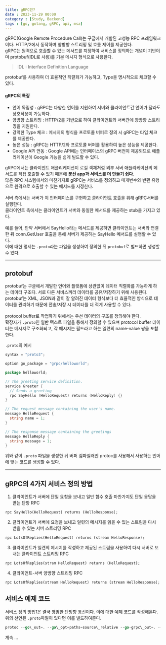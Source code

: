 ```yaml
---
title: gRPC란?
date : 2023-11-29 00:00
category : [Study, Backend]
tags : [go, golang, gRPC, api, msa]
---
```


gRPC(Google Remote Procedure Call)는 구글에서 개발된 고성능 RPC 프레임워크이다. HTTP/2에서 동작하며 양방향 스트리밍 및 흐름 제어를 제공한다.  
gRPC는 원격으로 호출할 수 있는 메서드를 지정하여 서비스를 정의하는 개념이 기반이며 protobuf(IDL로 사용)를 기본 메시지 형식으로 사용한다.  
> IDL : Interface Definition Language

protobuf를 사용하여 더 효율적인 직렬화가 가능하고, Type을 명시적으로 체크할 수 있다.  

#### gRPC의 특징 
- 언어 독립성 : gRPC는 다양한 언어를 지원하여 서버와 클라이언트간 언어가 달라도 상호작용이 가능하다.  
- 양방향 스트리밍 : HTTP/2를 기반으로 하여 클라이언트와 서버간에 양방향 스트리밍을 지원한다.  
- 강력한 Type 체크 : 메시지의 형식을 프로토콜 버퍼로 정의 시 gRPC는 타입 체크를 제공한다.  
- 높은 성능 : gRPC는 HTTP/2와 프로토콜 버퍼를 활용하여 높은 성능을 제공한다.  
- Google API 연동 : Google API에는 인터페이스의 gRPC 버전이 제공되므로 애플리케이션에 Google 기능을 쉽게 빌드할 수 있다.  

gRPC에서는 클라이언트 애플리케이션이 로컬 객체처럼 외부 서버 애플리케이션의 메서드를 직접 호출할 수 있기 때문에 **분산 app과 서비스를 더 만들기 쉽다.**  
많은 RPC 시스템에서와 마찬가지로 gRPC는 서비스를 정의하고 매개변수와 반환 유형으로 원격으로 호출할 수 있는 메서드를 지정한다.  
<br>
서버 측에서는 서버가 이 인터페이스를 구현하고 클라이언트 호출을 위해 gRPC서버를 실행한다.  
클라이언트 측에서는 클라이언트가 서버와 동일한 메서드를 제공하는 stub을 가지고 있다.  
<br>
예를 들어, 만약 서버에서 SayHello라는 메서드를 제공하면 클라이언트는 서버와 연결한 뒤 conn.GetUser 호출을 통해 서버가 제공하는 SayHello 메서드를 실행할 수 있다.  
이에 대한 명세는 `.proto`라는 파일을 생성하여 정의한 뒤 `protobuf`로 빌드하면 생성할 수 있다.

---

## protobuf
protobuf는 구글에서 개발한 언어와 플랫폼에 상관없이 데이터 직렬화를 가능하게 하는 데이터 구조다. 서로 다른 서비스끼리 데이터를 공유/저장하기 위해 사용된다.  
protobuf는 XML, JSON과 같이 잘 알려진 데이터 형식보다 더 효율적인 방식으로 데이터를 관리하기 때문에 전송/저장 시 데이터를 더 적게 사용할 수 있다.  
<br>
protocol buffer로 작업하기 위해서는 우선 데이터의 구조를 정의해야 한다.  
확장자가 `.proto`인 일반 텍스트 파일을 통해서 정의할 수 있으며 protocol buffer 데이터는 메시지로 구조화되고, 각 메시지는 필드라고 하는 일련의 name-value 쌍을 포함한다.  

`.proto`의 예시
``` go
syntax = "proto3";

option go_package = "grpc/helloworld";

package helloworld;

// The greeting service definition.
service Greeter {
  // Sends a greeting
  rpc SayHello (HelloRequest) returns (HelloReply) {}
}

// The request message containing the user's name.
message HelloRequest {
  string name = 1;
}

// The response message containing the greetings
message HelloReply {
  string message = 1;
}
```
위와 같이 `.proto` 파일을 생성한 뒤 버퍼 컴파일러인 protoc를 사용해서 사용하는 언어에 맞는 코드를 생성할 수 있다.  

---
## gRPC의 4가지 서비스 정의 방법
1. 클라이언트가 서버에 단일 요청을 보내고 일반 함수 호출 마찬가지도 단일 응답을 받는 단항 RPC  
```
rpc SayHello(HelloRequest) returns (HelloResponse);
```
2. 클라이언트가 서버에 요청을 보내고 일련의 메시지를 읽을 수 있는 스트림을 다시 받을 수 있는 서버 스트리밍 RPC  
```
rpc LotsOfReplies(HelloRequest) returns (stream HelloResponse); 
```
3. 클라이언트가 일련의 메시지를 작성하고 제공된 스트림을 사용하여 다시 서버로 보내는 클라이언트 스트리밍 RPC
```
rpc LotsOfReplies(stram HelloRequest) returns (HelloRequest);
```
4. 클라이언트-서버 양방향 스트리밍 RPC
```
rpc LotsOfReplies(stream HelloRequest) returns (stream HelloResponse);
```

## 서비스 예제 코드
서비스 정의 방법1은 결국 평범한 단방향 통신이다. 이에 대한 예제 코드를 작성해본다.  
위의 선언된 `.proto`파일이 있다면 이를 빌드하여준다.
``` go
protoc --go\_out=. --go\_opt=paths=source\_relative --go-grpc\_out=. --go-grpc\_opt=paths=source\_relative helloworld/helloworld.proto
```

계속 ... 